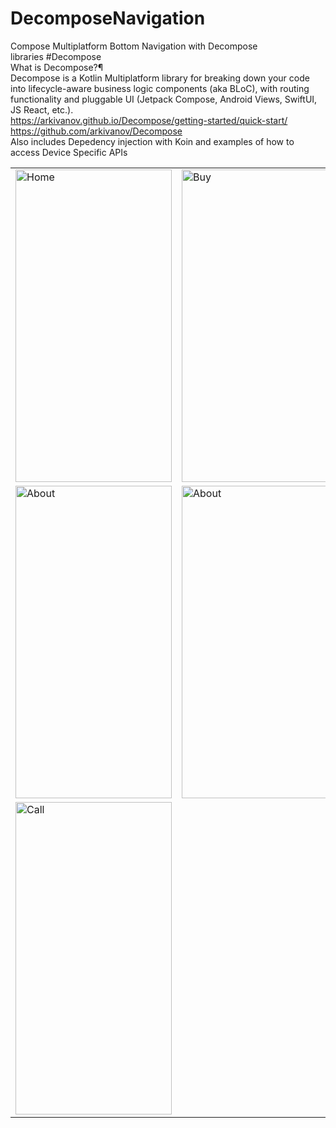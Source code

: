 # DecomposeNavigation
Compose Multiplatform Bottom Navigation with Decompose<br>
libraries
#Decompose<br>
What is Decompose?¶<br>
Decompose is a Kotlin Multiplatform library for breaking down your code into lifecycle-aware business logic components (aka BLoC), with routing functionality and pluggable UI (Jetpack Compose, Android Views, SwiftUI, JS React, etc.).<br>
https://arkivanov.github.io/Decompose/getting-started/quick-start/<br>
https://github.com/arkivanov/Decompose<br>
Also includes Depedency injection with Koin and examples of how to access Device Specific APIs

 <table>
  <tr>
   <td><img src="https://github.com/Lilytreasure/DecomposeNavigation/assets/78819932/bd46da3d-6953-4b5e-be84-653f6975d536.png" alt="Home" style="width:250px;height:500px;"></td>
   <td><img src="https://github.com/Lilytreasure/DecomposeNavigation/assets/78819932/c1a4567e-c22b-4553-b0ec-aea90278731e.png" alt="Buy" style="width:250px;height:500px;"></td>
  </tr>
    <tr> 
   <td><img src="https://github.com/Lilytreasure/DecomposeNavigation/assets/78819932/a109ae4c-158a-4946-9be7-7742d8c315dc.png" alt="About" style="width:250px;height:500px;"></td>
   <td><img src="https://github.com/Lilytreasure/DecomposeNavigation/assets/78819932/614aada6-a79b-46bb-907b-0dfe4137a9d0.png" alt="About" style="width:250px;height:500px;"></td>
  </tr>
      <tr> 
   <td><img src="https://github.com/Lilytreasure/DecomposeNavigation/assets/78819932/41ee27df-1d3a-4bde-a229-3c2690d69569.png" alt="Call" style="width:250px;height:500px;"></td>
  </tr>
</table><br>


